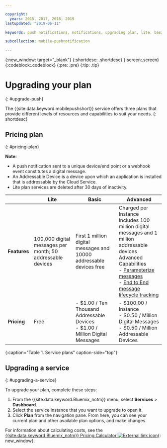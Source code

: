 ```yaml
---

copyright:
  years: 2015, 2017, 2018, 2019
lastupdated: "2019-06-11"

keywords: push notifications, notifications, upgrading plan, lite, basic, advanced

subcollection: mobile-pushnotification

---
```


{:new_window: target="_blank"}
{:shortdesc: .shortdesc}
{:screen:.screen}
{:codeblock:.codeblock}
{:pre: .pre}
{:tip: .tip}


# Upgrading your plan
{: #upgrade-push}

The {{site.data.keyword.mobilepushshort}} service offers three plans that provide different levels of resources and capabilities to suit your needs.
{: shortdesc}

## Pricing plan
{: #pricing-plan}

**Note:**
 - A push notification sent to a unique device/end point or a webhook event constitutes a digital message. 
 - An Addressable Device is a device upon which an application is installed that is addressable by the Cloud Service.
 - Lite plan services are deleted after 30 days of inactivity.

|                |Lite                           |Basic                        |Advanced                      |
|----------------|-------------------------------|-----------------------------|------------------------------|
|**Features**    |100,000 digital messages per month; 50 addressable devices |First 1 million digital messages and 10000 addressable devices free            | Charged per Instance </br> Includes 100 million digital messages and 1 million addressable devices<br/> Advanced Capabilities<br/> - [Parameterize messages](/docs/services/mobilepush?topic=mobile-pushnotification-template_based_notifications)<br/> - [End to End message lifecycle tracking](/docs/services/mobilepush?topic=mobile-pushnotification-message-delivery-status)<br/>|
|**Pricing**     |Free|- $1.00 / Ten Thousand Addressable Devices <br/> - $1.00 / Million Digital Messages <br /> |- $100.00 / Instance <br/> - $0.50 / Million Digital Messages <br/> - $0.50 / Million Addressable Devices <br/> |-|
{:caption="Table 1. Service plans" caption-side="top"}


## Upgrading a service
{: #upgrading-a-service}

To upgrade your plan, complete these steps:

1.  From the {{site.data.keyword.Bluemix_notm}} menu, select **Services** > **Dashboard**.
2.  Select the service instance that you want to upgrade to open it.
3.  Click **Plan** from the navigation pane.
   From here, you can see your current plan and other available plan options, and make changes.

For information about calculating costs, see the [{{site.data.keyword.Bluemix_notm}} Pricing Calculator ![External link icon](../../icons/launch-glyph.svg "External link icon")](https://cloud.ibm.com/estimator){: new_window}.
